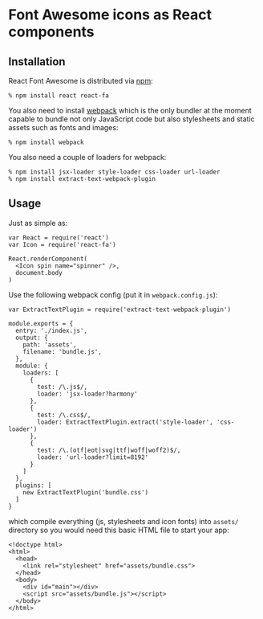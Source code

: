 # Font Awesome icons as React components

## Installation

React Font Awesome is distributed via [npm][]:

    % npm install react react-fa

You also need to install [webpack][] which is the only bundler at the moment
capable to bundle not only JavaScript code but also stylesheets and static
assets such as fonts and images:

    % npm install webpack

You also need a couple of loaders for webpack:

    % npm install jsx-loader style-loader css-loader url-loader
    % npm install extract-text-webpack-plugin

## Usage

Just as simple as:

    var React = require('react')
    var Icon = require('react-fa')

    React.renderComponent(
      <Icon spin name="spinner" />,
      document.body
    )

Use the following webpack config (put it in `webpack.config.js`):

    var ExtractTextPlugin = require('extract-text-webpack-plugin')

    module.exports = {
      entry: './index.js',
      output: {
        path: 'assets',
        filename: 'bundle.js',
      },
      module: {
        loaders: [
          {
            test: /\.js$/,
            loader: 'jsx-loader?harmony'
          },
          {
            test: /\.css$/,
            loader: ExtractTextPlugin.extract('style-loader', 'css-loader')
          },
          {
            test: /\.(otf|eot|svg|ttf|woff|woff2)$/,
            loader: 'url-loader?limit=8192'
          }
        ]
      },
      plugins: [
        new ExtractTextPlugin('bundle.css')
      ]
    }

which compile everything (js, stylesheets and icon fonts) into `assets/`
directory so you would need this basic HTML file to start your app:

    <!doctype html>
    <html>
      <head>
        <link rel="stylesheet" href="assets/bundle.css">
      </head>
      <body>
        <div id="main"></div>
        <script src="assets/bundle.js"></script>
      </body>
    </html>

[webpack]: http://webpack.github.io/
[npm]: http://npmjs.org
